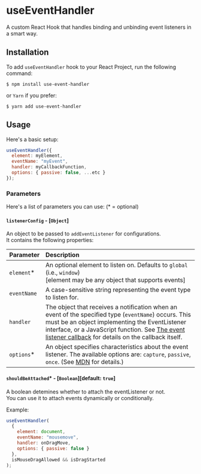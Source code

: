 # useEventHandler

A custom React Hook that handles binding and unbinding event listeners in a smart way.

## Installation

To add `useEventHandler` hook to your React Project, run the following command:

```shell
$ npm install use-event-handler
```

or `Yarn` if you prefer:

```shell
$ yarn add use-event-handler
```

## Usage

Here's a basic setup:

```javascript
useEventHandler({
  element: myElement,
  eventName: "myEvent",
  handler: myCallbackFunction,
  options: { passive: false, ...etc }
});
```

### Parameters

Here's a list of parameters you can use: (\* = optional)

#### `listenerConfig` - [`Object`]

An object to be passed to `addEventListener` for configurations.<br>
It contains the following properties:

| Parameter   | Description                                                                                                                                                                                                                                                                                                                                                                   |
| :---------- | :---------------------------------------------------------------------------------------------------------------------------------------------------------------------------------------------------------------------------------------------------------------------------------------------------------------------------------------------------------------------------- |
| `element`\* | An optional element to listen on. Defaults to `global` (i.e., `window`)<br>[element may be any object that supports events]                                                                                                                                                                                                                                                   |
| `eventName` | A case-sensitive string representing the event type to listen for.                                                                                                                                                                                                                                                                                                            |
| `handler`   | The object that receives a notification when an event of the specified type (`eventName`) occurs. This must be an object implementing the EventListener interface, or a JavaScript function. See [The event listener callback](https://developer.mozilla.org/en-US/docs/Web/API/EventTarget/addEventListener#The_event_listener_callback) for details on the callback itself. |
| `options`\* | An object specifies characteristics about the event listener. The available options are: `capture`, `passive`, `once`. (See [MDN](https://developer.mozilla.org/en-US/docs/Web/API/EventTarget/addEventListener) for details.)                                                                                                                                                |

#### `shouldBeAttached`\* - [`Boolean`][default: `true`]

A boolean detemines whether to attach the eventListener or not.<br>
You can use it to attach events dynamically or conditionally.

Example:

```javascript
useEventHandler(
  {
    element: document,
    eventName: "mousemove",
    handler: onDragMove,
    options: { passive: false }
  },
  isMouseDragAllowed && isDragStarted
);
```
